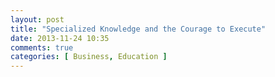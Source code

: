 ```yaml
---
layout: post
title: "Specialized Knowledge and the Courage to Execute"
date: 2013-11-24 10:35
comments: true
categories: [ Business, Education ]
---
```

